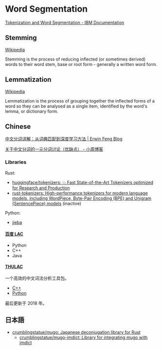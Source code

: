 # Word Segmentation
[Tokenization and Word Segmentation - IBM Documentation](https://www.ibm.com/docs/en/watson-libraries?topic=tasks-tokenization-word-segmentation)

## Stemming
[Wikipedia](https://en.wikipedia.org/wiki/Stemming)

Stemming is the process of reducing inflected (or sometimes derived) words to their word stem, base or root form - generally a written word form.

## Lemmatization
[Wikipedia](https://en.wikipedia.org/wiki/Lemmatization)

Lemmatization is the process of grouping together the inflected forms of a word so they can be analysed as a single item, identified by the word's lemma, or dictionary form.

## Chinese
[中文分词详解：从词典匹配到深度学习方法 | Erwin Feng Blog](https://allenwind.github.io/blog/8269/)

[关于中文分词的一元分词讨论（优缺点） - 小周博客](https://www.css3er.com/p/167.html)

### Libraries
Rust:
- [huggingface/tokenizers: 💥 Fast State-of-the-Art Tokenizers optimized for Research and Production](https://github.com/huggingface/tokenizers)
- [rust-tokenizers: High-performance tokenizers for modern language models, including WordPiece, Byte-Pair Encoding (BPE) and Unigram (SentencePiece) models](https://github.com/guillaume-be/rust-tokenizers) (inactive)

Python:
- [jieba](https://github.com/fxsjy/jieba)

#### [百度 LAC](https://github.com/baidu/lac)
- Python
- C++
- Java

#### [THULAC](http://thulac.thunlp.org/)
一个高效的中文词法分析工具包。

- [C++](https://github.com/thunlp/THULAC)
- [Python](https://github.com/thunlp/THULAC-Python)

最后更新于 2018 年。

## 日本語
- [crumblingstatue/mugo: Japanese deconjugation library for Rust](https://github.com/crumblingstatue/mugo)
  - [crumblingstatue/mugo-jmdict: Library for integrating mugo with jmdict](https://github.com/crumblingstatue/mugo-jmdict)
